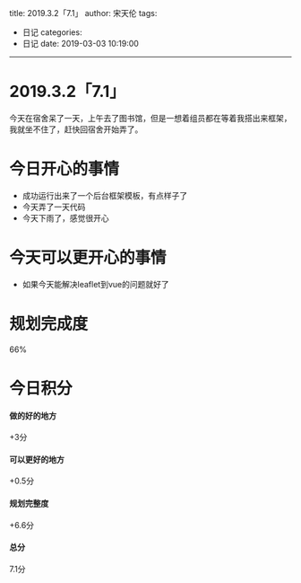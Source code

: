 title: 2019.3.2「7.1」
author: 宋天伦
tags:
  - 日记
categories:
  - 日记
date: 2019-03-03 10:19:00
---
# 2019.3.2「7.1」
今天在宿舍呆了一天，上午去了图书馆，但是一想着组员都在等着我搭出来框架，我就坐不住了，赶快回宿舍开始弄了。

# 今日开心的事情
* 成功运行出来了一个后台框架模板，有点样子了
* 今天弄了一天代码
* 今天下雨了，感觉很开心


# 今天可以更开心的事情
* 如果今天能解决leaflet到vue的问题就好了

# 规划完成度
66%

# 今日积分
#### 做的好的地方
+3分
#### 可以更好的地方
+0.5分
#### 规划完整度
+6.6分
#### 总分
7.1分
